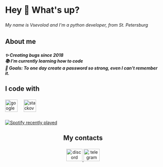 <h1 align="left">Hey 👋 What's up?</h1>

###

<h6 align="left">My name is Vsevolod and I'm a python developer, from St. Petersburg</h6>

###

<h2 align="left">About me</h2>

###

<h5 align="left">✨ Creating bugs since 2018<br>📚 I'm currently learning how to code<br>🎯 Goals: To one day create a password so strong, even I can't remember it.</h5>

###

<h2 align="left">I code with</h2>

###

<div align="left">
  <img src="https://cdn.jsdelivr.net/gh/devicons/devicon/icons/google/google-original.svg" height="40" alt="google logo"  />
  <img width="12" />
  <img src="https://cdn.simpleicons.org/stackoverflow/F58025" height="40" alt="stackoverflow logo"  />
</div>

###

<div align="left">
  <a href="https://open.spotify.com/user/c7tbesw1ozlpqlbsfaz2hhi7o">
    <img src="https://spotify-recently-played-readme.vercel.app/api?user=c7tbesw1ozlpqlbsfaz2hhi7o&count=5&unique=true" alt="Spotify recently played"  />
  </a>
</div>

###

<h2 align="center">My contacts</h2>

###

<div align="center">
  <a href="gjaylg" target="_blank">
    <img src="https://raw.githubusercontent.com/maurodesouza/profile-readme-generator/master/src/assets/icons/social/discord/default.svg" width="52" height="40" alt="discord logo"  />
  </a>
  <a href="https://t.me/GJayLG" target="_blank">
    <img src="https://raw.githubusercontent.com/maurodesouza/profile-readme-generator/master/src/assets/icons/social/telegram/default.svg" width="52" height="40" alt="telegram logo"  />
  </a>
</div>

###
